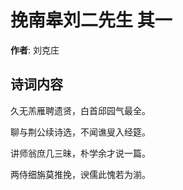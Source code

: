 # 挽南皋刘二先生  其一

**作者**: 刘克庄

## 诗词内容

久无羔雁聘遗贤，白首邱园气最全。

聊与荆公续诗选，不闻谯叟入经筵。

讲师翁庶几三昧，朴学余才说一篇。

两侍细旃莫推挽，谀儒此愧若为湔。

